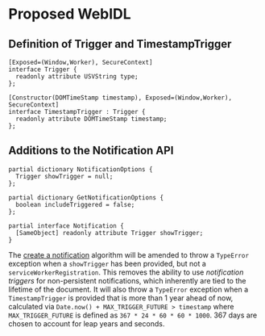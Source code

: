 # Proposed WebIDL

## Definition of Trigger and TimestampTrigger
```webidl
[Exposed=(Window,Worker), SecureContext]
interface Trigger {
  readonly attribute USVString type;
};

[Constructor(DOMTimeStamp timestamp), Exposed=(Window,Worker), SecureContext]
interface TimestampTrigger : Trigger {
  readonly attribute DOMTimeStamp timestamp;
};
```

## Additions to the Notification API
```webidl
partial dictionary NotificationOptions {
  Trigger showTrigger = null;
};

partial dictionary GetNotificationOptions {
  boolean includeTriggered = false;
};

partial interface Notification {
  [SameObject] readonly attribute Trigger showTrigger;
}
```

The [create a notification](https://notifications.spec.whatwg.org/#create-a-notification) algorithm will be amended to throw a `TypeError` exception when a `showTrigger` has been provided, but not a `serviceWorkerRegistration`. This removes the ability to use _notification triggers_ for non-persistent notifications, which inherently are tied to the lifetime of the document. It will also throw a `TypeError` exception when a `TimestampTrigger` is provided that is more than 1 year ahead of now, calculated via `Date.now() + MAX_TRIGGER_FUTURE > timestamp` where `MAX_TRIGGER_FUTURE` is defined as `367 * 24 * 60 * 60 * 1000`. 367 days are chosen to account for leap years and seconds.
